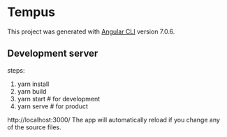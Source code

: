 # Tempus

This project was generated with [Angular CLI](https://github.com/angular/angular-cli) version 7.0.6.

## Development server

steps:

1. yarn install
2. yarn build
3. yarn start # for development
4. yarn serve # for product

http://localhost:3000/ The app will automatically reload if you change any of the source files.
